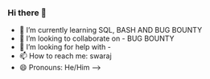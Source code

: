 ### Hi there 👋

- 🌱 I’m currently learning SQL, BASH AND BUG BOUNTY
- 👯 I’m looking to collaborate on - BUG BOUNTY
- 🤔 I’m looking for help with -
- 📫 How to reach me: swaraj
- 😄 Pronouns: He/Him
-->
